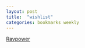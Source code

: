 ```yaml
---
layout: post
title:  "wishlist"
categories: bookmarks weekly
---
```


[Ravpower](http://www.ravpower.com/)  

